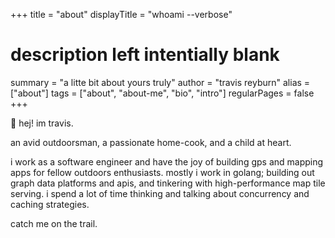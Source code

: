 +++
title = "about"
displayTitle = "whoami --verbose"
# description left intentially blank
summary = "a litte bit about yours truly"
author = "travis reyburn"
alias = ["about"]
tags = ["about", "about-me", "bio", "intro"]
regularPages = false
+++

🤘 hej! im travis.

an avid outdoorsman, a passionate home-cook, and a child at heart.

i work as a software engineer and have the joy of building gps and mapping apps for fellow outdoors enthusiasts. mostly i work in golang; building out graph data platforms and apis, and tinkering with high-performance map tile serving. i spend a lot of time thinking and talking about concurrency and caching strategies.

catch me on the trail.